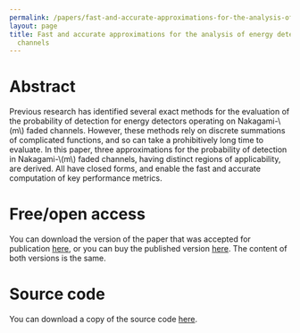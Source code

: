 ```yaml
---
permalink: /papers/fast-and-accurate-approximations-for-the-analysis-of-energy-detection-in-nakagami-m-channels/
layout: page
title: Fast and accurate approximations for the analysis of energy detection in Nakagami-m
  channels
---
```


# Abstract

Previous research has identified several exact methods for the evaluation of the probability of detection for energy detectors operating on Nakagami-\\(m\\) faded channels. However, these methods rely on discrete summations of complicated functions, and so can take a prohibitively long time to evaluate. In this paper, three approximations for the probability of detection in Nakagami-\\(m\\) faded channels, having distinct regions of applicability, are derived. All have closed forms, and enable the fast and accurate computation of key performance metrics.

# Free/open access

You can download the version of the paper that was accepted for publication [here](https://cora.ucc.ie/handle/10468/1057), or you can buy the published version [here](http://dx.doi.org/10.1109/LCOMM.2012.111612.121964). The content of both versions is the same.

# Source code

You can download a copy of the source code [here](https://github.com/donaghhorgan/research-2014a).

